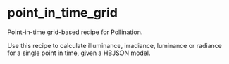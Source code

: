 # point_in_time_grid
Point-in-time grid-based recipe for Pollination.

Use this recipe to calculate illuminance, irradiance, luminance or radiance for
a single point in time, given a HBJSON model.
